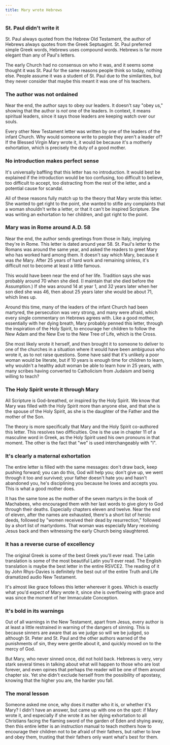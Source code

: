 ```yaml
---
title: Mary wrote Hebrews
---
```


### St. Paul didn't write it

St. Paul always quoted from the Hebrew Old Testament, the author of Hebrews always quotes from the Greek Septuagint. St. Paul preferred simple Greek words, Hebrews uses compound words. Hebrews is far more elegant than any of Paul's letters.

The early Church had no consensus on who it was, and it seems some thought it was St. Paul for the same reasons people think so today, nothing else. People assume it was a student of St. Paul due to the similarities, but they never consider that maybe this meant it was one of his teachers.

### The author was not ordained

Near the end, the author says to obey our leaders. It doesn't say "obey us," showing that the author is *not* one of the leaders. In context, it means spiritual leaders, since it says those leaders are keeping watch over our souls.

Every other New Testament letter was written by one of the leaders of the infant Church. Why would someone write to people they aren't a leader of? If the Blessed Virgin Mary wrote it, it would be because it's a motherly exhortation, which is precisely the duty of a good mother.

### No introduction makes perfect sense

It's universally baffling that this letter has no introduction. It would best be explained if the introduction would be too confusing, too difficult to believe, too difficult to accept, too distracting from the rest of the letter, and a potential cause for scandal.

All of these reasons fully match up to the theory that Mary wrote this letter. She wanted to get right to the point, she wanted to stifle any complaints that a woman shouldn't write a letter, or that it can't be inspired Scripture. She was writing an exhortation to her children, and got right to the point.

### Mary was in Rome around A.D. 58

Near the end, the author sends greetings from those in Italy, implying they're in Rome. This letter is dated around year 58. St. Paul's letter to the Romans was around the same year, and asked the readers to greet Mary who has worked hard among them. It doesn't say which Mary, because it was *the* Mary. After 25 years of hard work and remaining sinless, it's difficult not to become at least a little famous.

This would have been near the end of her life. Tradition says she was probably around 70 when she died. (I maintain that she died before the Assumption.) If she was around 14 at year 1, and 32 years later when her son died she was 46, then about 25 years later she would be about 71, which lines up.

Around this time, many of the leaders of the infant Church had been martyred, the persecution was very strong, and many were afraid, which every single commentary on Hebrews agrees with. Like a good mother, essentially with her dying breath, Mary probably penned this letter, through the inspiration of the Holy Spirit, to encourage her children to follow the New Adam and the New Eve to the New Tree of Life, which is the Cross.

She most likely wrote it herself, and then brought it to someone to deliver to one of the churches in a situation where it would have been ambiguous who wrote it, as to not raise questions. Some have said that it's unlikely a poor woman would be literate, but if 10 years is enough time for children to learn, why wouldn't a healthy adult woman be able to learn how in 25 years, with many scribes having converted to Catholicism from Judaism and being willing to teach?

### The Holy Spirit wrote it through Mary

All Scripture is God-breathed, or inspired by the Holy Spirit. We know that Mary was filled with the Holy Spirit more than anyone else, and that she is the spouse of the Holy Spirit, as she is the daughter of the Father and the mother of the Son.

The theory is more specifically that Mary and the Holy Spirit co-authored this letter. This resolves two difficulties. One is the use in chapter 11 of a masculine word in Greek, as the Holy Spirit used his own pronouns in that moment. The other is the fact that "we" is used interchangeably with "I".

### It's clearly a maternal exhortation

The entire letter is filled with the same messages: don't draw back, keep pushing forward; you can do this, God will help you; don't give up, we went through it too and survived; your father doesn't hate you and hasn't abandoned you, he's disciplining you because he loves and accepts you. This is what a good mother does.

It has the same tone as the mother of the seven martyrs in the book of Machabees, who encouraged them with her last words to give glory to God through their deaths. Especially chapters eleven and twelve. Near the end of eleven, after the names are exhausted, there's a short list of heroic deeds, followed by "women received their dead by resurrection," followed by a short list of martyrdoms. That woman was especially Mary receiving Jesus back and then witnessing the early Church being slaughtered.

### It has a reverse curse of excellency

The original Greek is some of the best Greek you'll ever read. The Latin translation is some of the most beautiful Latin you'll ever read. The English translation is maybe the best letter in the entire RSVCE2. The reading of it by John Rhys-Davies is definitely the best out of the entire Truth and Life dramatized audio New Testament.

It's almost like grace follows this letter wherever it goes. Which is exactly what you'd expect of Mary wrote it, since she is overflowing with grace and was since the moment of her Immaculate Conception.

### It's bold in its warnings

Out of all warnings in the New Testament, apart from Jesus, every author is at least a little restrained in warning of the dangers of sinning. This is because sinners are aware that as we judge so will we be judged, so although St. Peter and St. Paul and the other authors warned of the punishments of sin, they were gentle about it, and quickly moved on to the mercy of God.

But Mary, who never sinned once, did not hold back. Hebrews is very, very stark several times in talking about what will happen to those who are lost forever, and even opines that perhaps the reader will be one of them around chapter six. Yet she didn't exclude herself from the possibility of apostasy, knowing that the higher you are, the harder you fall.

### The moral lesson

Someone asked me once, why does it matter who it is, or whether it's Mary? I didn't have an answer, but came up with one on the spot: if Mary wrote it, and especially if she wrote it as her dying exhortation to all Christians facing the flaming sword of the garden of Eden and shying away, then this entire letter is an instruction manual to teach mothers how to encourage their children not to be afraid of their fathers, but rather to love and obey them, trusting that their fathers only want what's best for them.